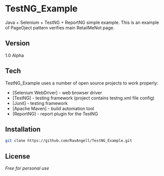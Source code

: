TestNG_Example
==============

Java + Selenium + TestNG + ReportNG simple example. 
This is an example of PageOject pattern verifies main RetailMeNot page.

Version
----

1.0 Alpha

Tech
-----------

TestNG_Example uses a number of open source projects to work properly:

* [Selenium WebDriver] - web browser driver
* [TestNG] - testing framework (project contains testng.xml file config)
* [Junit] - testing framework
* [Apache Maven] - build automation tool
* [ReportNG] - report plugin for the TestNG

Installation
--------------
```sh
git clone https://github.com/RavAngell/TestNG_Example.git

```
License
----
*Free for personal use*

